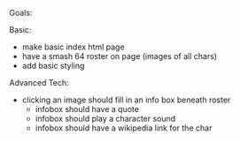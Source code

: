 Goals:

Basic:
- make basic index html page
- have a smash 64 roster on page (images of all chars)
- add basic styling

Advanced Tech:
- clicking an image should fill in an info box beneath roster
	- infobox should have a quote
	- infobox should play a character sound
	- infobox should have a wikipedia link for the char  